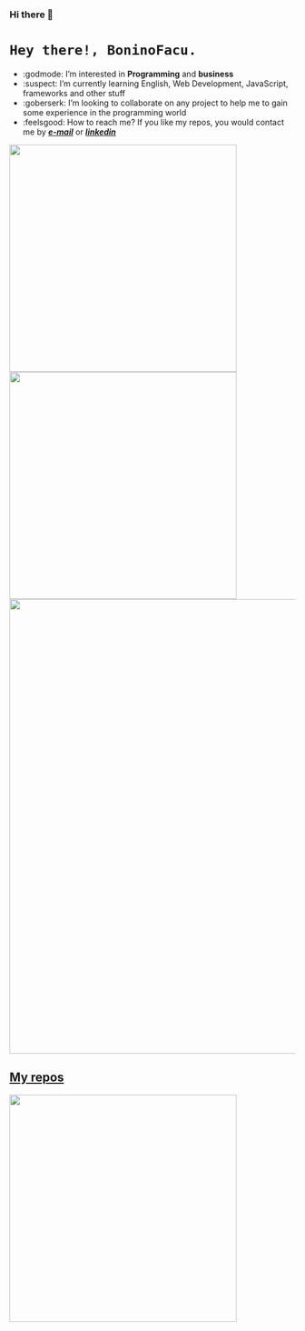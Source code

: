 ### Hi there 👋


# ```Hey there!, BoninoFacu.```

* :godmode: I’m interested in **Programming** and **business**
* :suspect: I’m currently learning English, Web Development, JavaScript, frameworks and other stuff
* :goberserk: I’m looking to collaborate on any project to help me to gain some experience in the programming world
* :feelsgood: How to reach me? If you like my repos, you would contact me by _**[e-mail](mailto:boninofacundolas@gmail.com)**_ or _**[linkedin](https://www.linkedin.com/in/boninofacundo/)**_

  
<p align="left">
  <a href="https://github.com/BoninoFacu"><img width="400" src="https://github-readme-stats.vercel.app/api?username=boninofacu&show_icons=true&theme=tokyonight">
  <a href="https://github.com/BoninoFacu"><img width="400" src="https://github-readme-stats.vercel.app/api/top-langs/?username=boninofacu&shell&langs_count=10&layout=compact&theme=tokyonight">
  <a href="https://github.com/BoninoFacu"><img width="800" src="https://github-profile-trophy.vercel.app/?username=boninofacu&row=1&column=5&theme=tokyonight">
</p>
    
## My repos
    
<p align="center">
  
   <a href="https://github.com/BoninoFacu/ProyectoOsiris"><img width="400" src="https://github-readme-stats.vercel.app/api/pin/?username=BoninoFacu&repo=ProyectoOsiris&langs_count=5&theme=tokyonight">
</p>  
    
